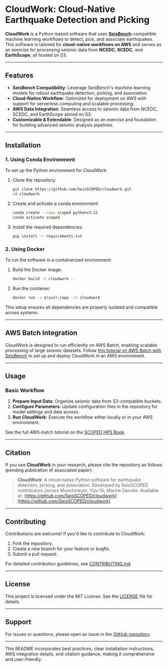 # CloudWork: Cloud-Native Earthquake Detection and Picking

**CloudWork** is a Python-based software that uses **[SeisBench](https://github.com/seisbench/seisbench)**-compatible machine learning workflows to detect, pick, and associate earthquakes. This software is tailored for **cloud-native workflows on AWS** and serves as an exercise for processing seismic data from **NCEDC**, **SCEDC**, and **EarthScope**, all hosted on S3.

---

## Features

- **SeisBench Compatibility**: Leverage SeisBench's machine learning models for robust earthquake detection, picking, and association.
- **Cloud-Native Workflow**: Optimized for deployment on AWS with support for serverless computing and scalable processing.
- **AWS Data Integration**: Seamless access to seismic data from NCEDC, SCEDC, and EarthScope stored on S3.
- **Customizable & Extendable**: Designed as an exercise and foundation for building advanced seismic analysis pipelines.

---

## Installation

### 1. Using Conda Environment

To set up the Python environment for CloudWork:

1. Clone the repository:

   ```bash
   git clone https://github.com/SeisSCOPED/cloudwork.git
   cd cloudwork
   ```

2. Create and activate a conda environment:

   ```bash
   conda create --name scoped python=3.12
   conda activate scoped
   ```

3. Install the required dependencies:

   ```bash
   pip install -r requirements.txt
   ```

### 2. Using Docker

To run the software in a containerized environment:

1. Build the Docker image:

   ```bash
   docker build -t cloudwork .
   ```

2. Run the container:

   ```bash
   docker run -v $(pwd):/app -it cloudwork
   ```

This setup ensures all dependencies are properly isolated and compatible across systems.

---

## AWS Batch Integration

CloudWork is designed to run efficiently on AWS Batch, enabling scalable processing of large seismic datasets. Follow [this tutorial on AWS Batch with SeisBench](https://seisscoped.org/HPS-book/chapters/quake_catalog/seisbench_catalog.html) to set up and deploy CloudWork in an AWS environment.

---

## Usage

### Basic Workflow

1. **Prepare Input Data**: Organize seismic data from S3-compatible buckets.
2. **Configure Parameters**: Update configuration files in the repository for model settings and data access.
3. **Run CloudWork**: Execute the workflow either locally or in your AWS environment.

See the full AWS-batch tutorial on the [SCOPED HPS Book](https://seisscoped.org/HPS-book/chapters/quake_catalog/seisbench_catalog.html).

---

## Citation

If you use **CloudWork** in your research, please cite the repository as follows (pending publication of associated paper):

> **CloudWork**: A cloud-native Python software for earthquake detection, picking, and association. Developed by SeisSCOPED contributors Jannes Munchmeyer, Yiyu Ni, Marine Denolle. Available at: [https://github.com/SeisSCOPED/cloudwork](https://github.com/SeisSCOPED/cloudwork).


---

## Contributing

Contributions are welcome! If you'd like to contribute to CloudWork:

1. Fork the repository.
2. Create a new branch for your feature or bugfix.
3. Submit a pull request.

For detailed contribution guidelines, see [CONTRIBUTING.md](CONTRIBUTING.md).

---

## License

This project is licensed under the MIT License. See the [LICENSE](LICENSE) file for details.

---

## Support

For issues or questions, please open an issue in the [GitHub repository](https://github.com/SeisSCOPED/cloudwork/issues).

---

This README incorporates best practices, clear installation instructions, AWS integration details, and citation guidance, making it comprehensive and user-friendly.
